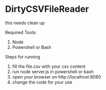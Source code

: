 # DirtyCSVFileReader
this needs clean up

Required Tools:
1. Node
2. Powershell or Bash


Steps for running
1. fill the file.csv with your csv content
2. run node server.js in powershell or bash
3. open your browser on http://localhost:8080
4. change the code for your use
